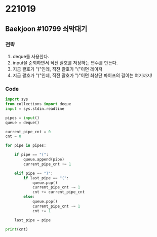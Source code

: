 # 221019

## Baekjoon #10799 쇠막대기

### 전략
1. deque를 사용한다.
2. input을 순회하면서 직전 괄호를 저장하는 변수를 만든다.
3. 지금 괄호가 ")"인데, 직전 괄호가 "("이면 레이저
4. 지금 괄호가 ")"인데, 직전 괄호가 ")"이면 최상단 파이프의 길이는 여기까지!

### Code
```python
import sys
from collections import deque
input = sys.stdin.readline

pipes = input()
queue = deque()

current_pipe_cnt = 0
cnt = 0

for pipe in pipes:

    if pipe == "(":
        queue.append(pipe)
        current_pipe_cnt += 1

    elif pipe == ")":
        if last_pipe == "(":
            queue.pop()
            current_pipe_cnt -= 1
            cnt += current_pipe_cnt
        else:
            queue.pop()
            current_pipe_cnt -= 1
            cnt += 1

    last_pipe = pipe

print(cnt)
```